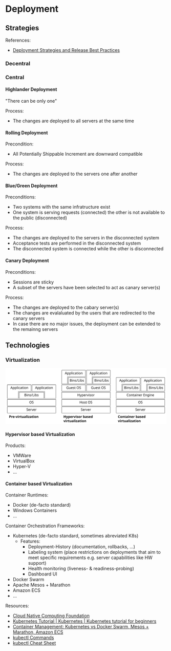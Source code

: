 # Deployment

## Strategies

References:
- [Deployment Strategies and Release Best Practices](http://cgrant.io/article/deployment-strategies/)

### Decentral

### Central

#### Highlander Deployment

"There can be only one"

Process:
- The changes are deployed to all servers at the same time

#### Rolling Deployment

Precondition:
- All Potentially Shippable Increment are downward compatible

Process:
- The changes are deployed to the servers one after another

#### Blue/Green Deployment

Preconditions:
- Two systems with the same infratructure exist
- One system is serving requests (connected) the other is not available to the public (disconnected)

Process:
- The changes are deployed to the servers in the disconnected system
- Acceptance tests are performed in the disconnected system
- The disconnected system is connected while the other is disconnected

#### Canary Deployment

Preconditions:
- Sessions are sticky
- A subset of the servers have been selected to act as canary server(s)

Process:
- The changes are deployed to the cabary server(s)
- The changes are evalaluated by the users that are redirected to the canary servers
- In case there are no major issues, the deployment can be extended to the remainng servers

## Technologies

### Virtualization

![virtualization overview](./media/virtualization.svg)

#### Hypervisor based Virtualization

Products:
- VMWare
- VirtualBox
- Hyper-V
- ...

#### Container based Virtualization

Container Runtimes:
- Docker (de-facto standard)
- Windows Containers
- ...

Container Orchestration Frameworks:
- Kubernetes (de-facto standard, sometimes abreviated K8s)
  - Features:
    - Deployment-History (documentation, rollbacks, ...)
    - Labeling system (place restrictions on deployments that aim to meet
      specific requirements e.g. server capabilities like HW support)
    - Health monitoring (liveness- & readiness-probing)
    - Dashboard UI
- Docker Swarm
- Apache Mesos + Marathon
- Amazon ECS
- ...

Resources:
- [Cloud Native Computing Foundation](https://www.cncf.io/)
- [Kubernetes Tutorial | Kubernetes | Kubernetes tutorial for beginners](https://www.youtube.com/watch?v=gpmerrSpbHg)
- [Container Management: Kubernetes vs Docker Swarm, Mesos + Marathon, Amazon ECS](https://platform9.com/wp-content/uploads/2018/08/kubernetes-comparison-ebook.pdf)
- [kubectl Commands](https://kubernetes.io/docs/reference/generated/kubectl/kubectl-commands)
- [kubectl Cheat Sheet](https://kubernetes.io/docs/reference/kubectl/cheatsheet/)